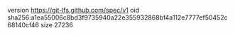 version https://git-lfs.github.com/spec/v1
oid sha256:a1ea55006c8bd3f9735940a22e355932868bf4a112e7777ef50452c68140cf46
size 27236
